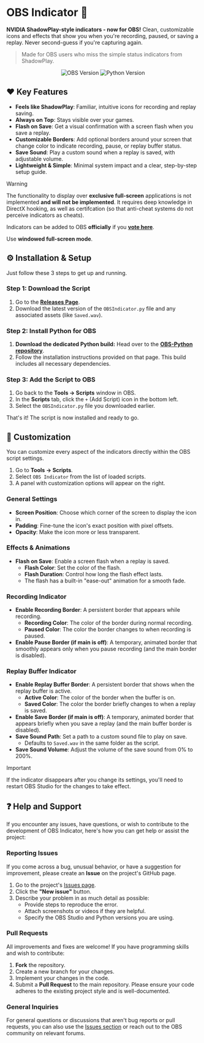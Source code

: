 # OBS Indicator 🎥

**NVIDIA ShadowPlay-style indicators - now for OBS!** Clean, customizable icons and effects that show you when you're recording, paused, or saving a replay. Never second-guess if you're capturing again.

> Made for OBS users who miss the simple status indicators from ShadowPlay.

<p align="center">
  <img src="https://img.shields.io/badge/OBS Studio-28+-brightgreen?logo=obs-studio" alt="OBS Version">
  <img src="https://img.shields.io/badge/Python-3.9+-blue?logo=python" alt="Python Version">
</p>

## ❤️ Key Features

- **Feels like ShadowPlay**: Familiar, intuitive icons for recording and replay saving.
- **Always on Top**: Stays visible over your games.
- **Flash on Save**: Get a visual confirmation with a screen flash when you save a replay.
- **Customizable Borders**: Add optional borders around your screen that change color to indicate recording, pause, or replay buffer status.
- **Save Sound**: Play a custom sound when a replay is saved, with adjustable volume.
- **Lightweight & Simple**: Minimal system impact and a clear, step-by-step setup guide.

> [!WARNING]  
> The functionality to display over **exclusive full-screen** applications is not implemented **and will not be implemented**. It requires deep knowledge in DirectX hooking, as well as certifcation (so that anti-cheat systems do not perceive indicators as cheats).
> 
> Indicators can be added to OBS **officially**  if you [**vote here**](https://ideas.obsproject.com/posts/2454/obs-visual-rec-pause-stop-indicator).
> 
> Use **windowed full-screen mode**.

## ⚙️ Installation & Setup

Just follow these 3 steps to get up and running.

### Step 1: Download the Script
1.  Go to the [**Releases Page**](https://github.com/ineedmypills/OBS-Indicator/releases).
2.  Download the latest version of the `OBSIndicator.py` file and any associated assets (like `Saved.wav`).

### Step 2: Install Python for OBS
1.  **Download the dedicated Python build:** Head over to the [**OBS-Python repository**](https://github.com/ineedmypills/OBS-Python).
2.  Follow the installation instructions provided on that page. This build includes all necessary dependencies.

### Step 3: Add the Script to OBS
1.  Go back to the **Tools → Scripts** window in OBS.
2.  In the **Scripts** tab, click the `+` (Add Script) icon in the bottom left.
3.  Select the `OBSIndicator.py` file you downloaded earlier.

That's it! The script is now installed and ready to go.

## 🎨 Customization

You can customize every aspect of the indicators directly within the OBS script settings.

1.  Go to **Tools → Scripts**.
2.  Select `OBS Indicator` from the list of loaded scripts.
3.  A panel with customization options will appear on the right.

### General Settings
-   **Screen Position**: Choose which corner of the screen to display the icon in.
-   **Padding**: Fine-tune the icon's exact position with pixel offsets.
-   **Opacity**: Make the icon more or less transparent.

### Effects & Animations
-   **Flash on Save**: Enable a screen flash when a replay is saved.
    -   **Flash Color**: Set the color of the flash.
    -   **Flash Duration**: Control how long the flash effect lasts.
    -   The flash has a built-in "ease-out" animation for a smooth fade.

### Recording Indicator
-   **Enable Recording Border**: A persistent border that appears while recording.
    -   **Recording Color**: The color of the border during normal recording.
    -   **Paused Color**: The color the border changes to when recording is paused.
-   **Enable Pause Border (if main is off)**: A temporary, animated border that smoothly appears only when you pause recording (and the main border is disabled).

### Replay Buffer Indicator
-   **Enable Replay Buffer Border**: A persistent border that shows when the replay buffer is active.
    -   **Active Color**: The color of the border when the buffer is on.
    -   **Saved Color**: The color the border briefly changes to when a replay is saved.
-   **Enable Save Border (if main is off)**: A temporary, animated border that appears briefly when you save a replay (and the main buffer border is disabled).
-   **Save Sound Path**: Set a path to a custom sound file to play on save.
    -   Defaults to `Saved.wav` in the same folder as the script.
-   **Save Sound Volume**: Adjust the volume of the save sound from 0% to 200%.

> [!IMPORTANT] 
> If the indicator disappears after you change its settings, you'll need to restart OBS Studio for the changes to take effect.

## ❓ Help and Support

If you encounter any issues, have questions, or wish to contribute to the development of OBS Indicator, here's how you can get help or assist the project:

### Reporting Issues

If you come across a bug, unusual behavior, or have a suggestion for improvement, please create an **Issue** on the project's GitHub page.

1.  Go to the project's [Issues page](https://github.com/ineedmypills/OBS-Indicator/issues).
2.  Click the **"New issue"** button.
3.  Describe your problem in as much detail as possible:
    * Provide steps to reproduce the error.
    * Attach screenshots or videos if they are helpful.
    * Specify the OBS Studio and Python versions you are using.

### Pull Requests

All improvements and fixes are welcome! If you have programming skills and wish to contribute:

1.  **Fork** the repository.
2.  Create a new branch for your changes.
3.  Implement your changes in the code.
4.  Submit a **Pull Request** to the main repository. Please ensure your code adheres to the existing project style and is well-documented.

### General Inquiries

For general questions or discussions that aren't bug reports or pull requests, you can also use the [Issues section](https://github.com/ineedmypills/OBS-Indicator/issues) or reach out to the OBS community on relevant forums.
